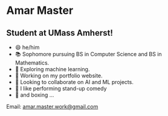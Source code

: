 # **Amar Master**
## Student at UMass Amherst!

 - 😄 he/him 
 - 📚 Sophomore pursuing BS in Computer Science and BS in Mathematics.
 - 🌱 Exploring machine learning.
 - 🔭 Working on my portfolio website.
 - 👯 Looking to collaborate on AI and ML projects.
 - 🎤 I like performing stand-up comedy
 - 🥊 and boxing ...

Email: amar.master.work@gmail.com 
